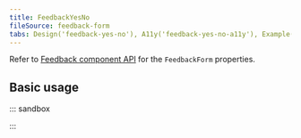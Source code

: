 ```yaml
---
title: FeedbackYesNo
fileSource: feedback-form
tabs: Design('feedback-yes-no'), A11y('feedback-yes-no-a11y'), Example('feedback-yes-no-code')
---
```


Refer to [Feedback component API](/components/feedback/feedback-form-api) for the `FeedbackForm` properties.

## Basic usage

::: sandbox

<script lang="tsx">
  export Demo from './examples/feedbackyesno-example.tsx';
</script>

:::
